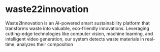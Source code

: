 # waste22innovation
Waste2Innovation is an AI-powered smart sustainability platform that transforms waste into valuable, eco-friendly innovations. Leveraging cutting-edge technologies like computer vision, machine learning, and intelligent video generation, our system detects waste materials in real-time, analyzes their composition
